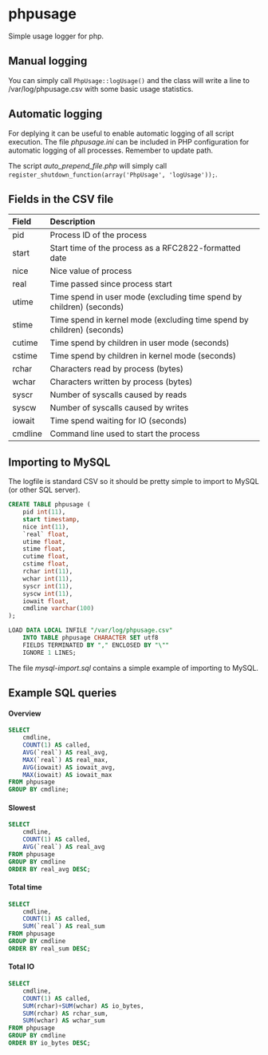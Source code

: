 # phpusage
Simple usage logger for php.

Manual logging
--------------
You can simply call ```PhpUsage::logUsage()``` and the class will write
a line to /var/log/phpusage.csv with some basic usage statistics.

Automatic logging
-----------------
For deplying it can be useful to enable automatic logging of all script
execution. The file *phpusage.ini* can be included in PHP configuration
for automatic logging of all processes. Remember to update path.

The script *auto_prepend_file.php* will simply call
```register_shutdown_function(array('PhpUsage', 'logUsage'));```.

Fields in the CSV file
----------------------

| Field   | Description                                                            |
| :------ | :--------------------------------------------------------------------- |
| pid     | Process ID of the process                                              |
| start   | Start time of the process as a RFC2822-formatted date                  |
| nice    | Nice value of process                                                  |
| real    | Time passed since process start                                        |
| utime   | Time spend in user mode (excluding time spend by children) (seconds)   |
| stime   | Time spend in kernel mode (excluding time spend by children) (seconds) |
| cutime  | Time spend by children in user mode (seconds)                          |
| cstime  | Time spend by children in kernel mode (seconds)                        |
| rchar   | Characters read by process (bytes)                                     |
| wchar   | Characters written by process (bytes)                                  |
| syscr   | Number of syscalls caused by reads                                     |
| syscw   | Number of syscalls caused by writes                                    |
| iowait  | Time spend waiting for IO (seconds)                                    |
| cmdline | Command line used to start the process                                 |

Importing to MySQL
------------------
The logfile is standard CSV so it should be pretty simple to import to MySQL (or
other SQL server).

```sql
CREATE TABLE phpusage (
	pid int(11),
	start timestamp,
	nice int(11),
	`real` float,
	utime float,
	stime float,
	cutime float,
	cstime float,
	rchar int(11),
	wchar int(11),
	syscr int(11),
	syscw int(11),
	iowait float,
	cmdline varchar(100)
);

LOAD DATA LOCAL INFILE "/var/log/phpusage.csv"
	INTO TABLE phpusage CHARACTER SET utf8
	FIELDS TERMINATED BY "," ENCLOSED BY "\""
	IGNORE 1 LINES;
```

The file *mysql-import.sql* contains a simple example of importing to MySQL.

Example SQL queries
-------------------

#### Overview
```sql
SELECT
	cmdline,
	COUNT(1) AS called,
	AVG(`real`) AS real_avg,
	MAX(`real`) AS real_max,
	AVG(iowait) AS iowait_avg,
	MAX(iowait) AS iowait_max
FROM phpusage
GROUP BY cmdline;
```

#### Slowest
```sql
SELECT
	cmdline,
	COUNT(1) AS called,
	AVG(`real`) AS real_avg
FROM phpusage
GROUP BY cmdline
ORDER BY real_avg DESC;
```

#### Total time
```sql
SELECT
	cmdline,
	COUNT(1) AS called,
	SUM(`real`) AS real_sum
FROM phpusage
GROUP BY cmdline
ORDER BY real_sum DESC;
```

#### Total IO
```sql
SELECT
	cmdline,
	COUNT(1) AS called,
	SUM(rchar)+SUM(wchar) AS io_bytes,
	SUM(rchar) AS rchar_sum,
	SUM(wchar) AS wchar_sum
FROM phpusage
GROUP BY cmdline
ORDER BY io_bytes DESC;
```

